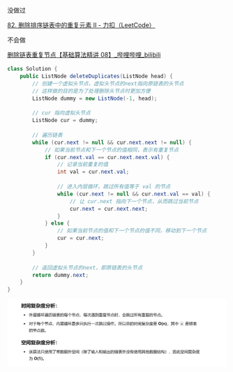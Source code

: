 

没做过



[82. 删除排序链表中的重复元素 II - 力扣（LeetCode）](https://leetcode.cn/problems/remove-duplicates-from-sorted-list-ii/description/)



不会做



[删除链表重复节点【基础算法精讲 08】_哔哩哔哩_bilibili](https://www.bilibili.com/video/BV1VP4y1Q71e/?vd_source=96c1635797a0d7626fb60e973a29da38)



```java
class Solution {
    public ListNode deleteDuplicates(ListNode head) {
        // 创建一个虚拟头节点，虚拟头节点的next指向原链表的头节点
        // 这样做的目的是为了处理删除头节点时更加方便
        ListNode dummy = new ListNode(-1, head);
        
        // cur 指向虚拟头节点
        ListNode cur = dummy;
        
        // 遍历链表
        while (cur.next != null && cur.next.next != null) {
            // 如果当前节点和下一个节点的值相同，表示有重复节点
            if (cur.next.val == cur.next.next.val) {
                // 记录当前重复的值
                int val = cur.next.val;
                
                // 进入内层循环，跳过所有值等于 val 的节点
                while (cur.next != null && cur.next.val == val) {
                    // 让 cur.next 指向下一个节点，从而跳过当前节点
                    cur.next = cur.next.next;
                }
            } else {
                // 如果当前节点的值和下一个节点的值不同，移动到下一个节点
                cur = cur.next;
            }
        }
        
        // 返回虚拟头节点的next，即原链表的头节点
        return dummy.next;
    }
}

```



![{A6546279-3656-4CE4-AE2B-6FA70D8D22AE}](assets/{A6546279-3656-4CE4-AE2B-6FA70D8D22AE}.png)